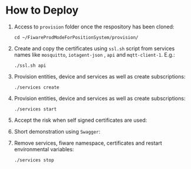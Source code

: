 # How to Deploy

1. Access to `provision` folder once the respository has been cloned:

    ```console
    cd ~/FiwareProdModeForPositionSystem/provision/
    ```

2. Create and copy the certificates using `ssl.sh` script from services names like `mosquitto`, `iotagent-json` , `api` and `mqtt-client-1`. E.g.:

    ```console
    ./ssl.sh api
    ```

3. Provision entities, device and services as well as create subscriptions:

    ```console
    ./services create
    ```

4. Provision entities, device and services as well as create subscriptions:

    ```console
    ./services start
    ```

5. Accept the risk when self signed certificates are used:

6. Short demonstration using `Swagger`:

7. Remove services, fiware namespace, certificates and restart environmental variables:

    ```console
    ./services stop
    ```